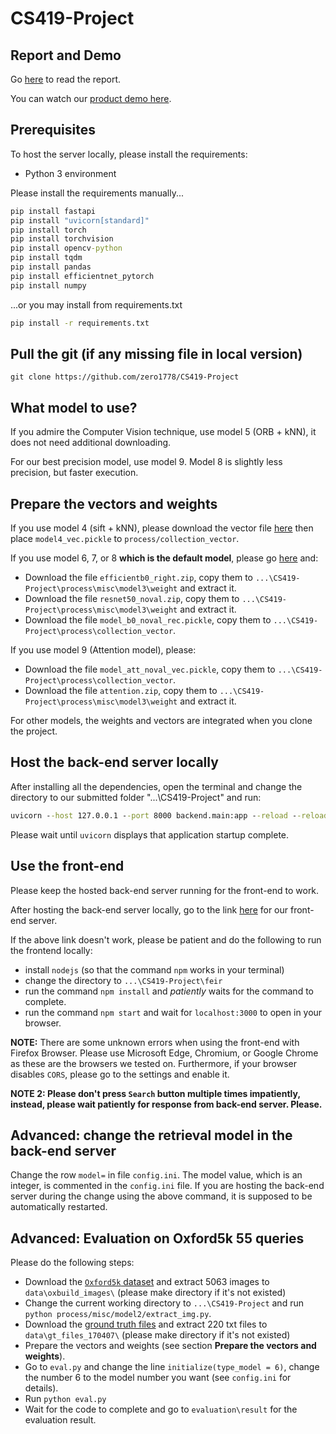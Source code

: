 # CS419-Project

## Report and Demo
Go [here](https://github.com/zero1778/CS419-Project/blob/main/report.pdf) to read the report.

You can watch our [product demo here](https://drive.google.com/file/d/1sy35ORvvTDCtHmUJDw3tL1VcoOxD0PSs/view?usp=sharing).

## Prerequisites

To host the server locally, please install the requirements:

- Python 3 environment

Please install the requirements manually...
```cmd
pip install fastapi
pip install "uvicorn[standard]"
pip install torch
pip install torchvision
pip install opencv-python
pip install tqdm
pip install pandas
pip install efficientnet_pytorch
pip install numpy
```
...or you may install from requirements.txt

```cmd
pip install -r requirements.txt
```

## Pull the git (if any missing file in local version)
```
git clone https://github.com/zero1778/CS419-Project
```

## What model to use?

If you admire the Computer Vision technique, use model 5 (ORB + kNN), it does not need additional downloading.

For our best precision model, use model 9. Model 8 is slightly less precision, but faster execution.


## Prepare the vectors and weights

If you use model 4 (sift + kNN), please download the vector file [here](https://drive.google.com/file/d/1nliTr71AyFzF97-WMNIm-aGQy-7PlA1A/view?usp=sharing) then place `model4_vec.pickle` to `process/collection_vector`.

If you use model 6, 7, or 8 **which is the default model**, please go [here](https://drive.google.com/drive/folders/1ih3FqVe7qBcq0diyYZyXu96KHmslTMyN) and:
+ Download the file `efficientb0_right.zip`, copy them to `...\CS419-Project\process\misc\model3\weight` and extract it.
+ Download the file `resnet50_noval.zip`, copy them to `...\CS419-Project\process\misc\model3\weight` and extract it.
+ Download the file `model_b0_noval_rec.pickle`, copy them to `...\CS419-Project\process\collection_vector`.

If you use model 9 (Attention model), please:
+ Download the file `model_att_noval_vec.pickle`, copy them to `...\CS419-Project\process\collection_vector`.
+ Download the file `attention.zip`, copy them to `...\CS419-Project\process\misc\model3\weight` and extract it.

For other models, the weights and vectors are integrated when you clone the project.

## Host the back-end server locally

After installing all the dependencies, open the terminal and change the directory to our submitted folder "...\CS419-Project" and run:
```cmd
uvicorn --host 127.0.0.1 --port 8000 backend.main:app --reload --reload-include config.ini
```
Please wait until `uvicorn` displays that application startup complete.

## Use the front-end
Please keep the hosted back-end server running for the front-end to work.

After hosting the back-end server locally, go to the link [here](https://project-cs419-feir.netlify.app/) for our front-end server. 

If the above link doesn't work, please be patient and do the following to run the frontend locally:
+ install `nodejs` (so that the command `npm` works in your terminal)
+ change the directory to `...\CS419-Project\feir`
+ run the command `npm install` and *patiently* waits for the command to complete.
+ run the command `npm start` and wait for `localhost:3000` to open in your browser.

**NOTE:** There are some unknown errors when using the front-end with Firefox Browser. Please use Microsoft Edge, Chromium, or Google Chrome as these are the browsers we tested on. Furthermore, if your browser disables `CORS`, please go to the settings and enable it.

**NOTE 2: Please don't press `Search` button multiple times impatiently, instead, please wait patiently for response from back-end server. Please.**

## Advanced: change the retrieval model in the back-end server

Change the row `model=` in file `config.ini`. The model value, which is an integer, is commented in the `config.ini` file. If you are hosting the back-end server during the change using the above command, it is supposed to be automatically restarted.

## Advanced: Evaluation on Oxford5k 55 queries

Please do the following steps:

+ Download the [`Oxford5k` dataset](https://www.robots.ox.ac.uk/~vgg/data/oxbuildings/oxbuild_images.tgz) and extract 5063 images to `data\oxbuild_images\` (please make directory if it's not existed)
+ Change the current working directory to `...\CS419-Project` and run `python process/misc/model2/extract_img.py`.
+ Download the [ground truth files](https://www.robots.ox.ac.uk/~vgg/data/oxbuildings/gt_files_170407.tgz) and extract 220 txt files to `data\gt_files_170407\` (please make directory if it's not existed)
+ Prepare the vectors and weights (see section **Prepare the vectors and weights**).
+ Go to `eval.py` and change the line `initialize(type_model = 6)`, change the number 6 to the model number you want (see `config.ini` for details).
+ Run `python eval.py`
+ Wait for the code to complete and go to `evaluation\result` for the evaluation result.
